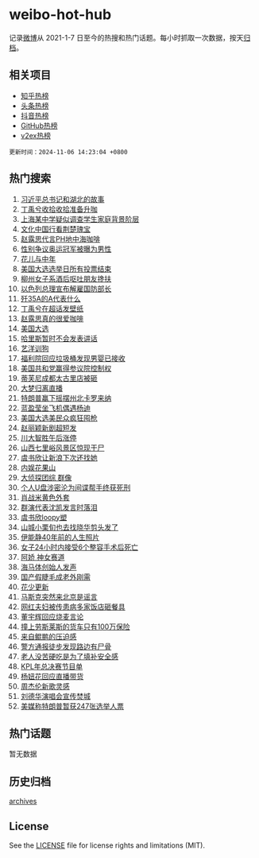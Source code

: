 # weibo-hot-hub

记录[微博](https://www.weibo.com)从 2021-1-7 日至今的热搜和热门话题。每小时抓取一次数据，按天[归档](archives)。

## 相关项目

- [知乎热榜](https://github.com/lonnyzhang423/zhihu-hot-hub)
- [头条热榜](https://github.com/lonnyzhang423/toutiao-hot-hub)
- [抖音热榜](https://github.com/lonnyzhang423/douyin-hot-hub)
- [GitHub热榜](https://github.com/lonnyzhang423/github-hot-hub)
- [v2ex热榜](https://github.com/lonnyzhang423/v2ex-hot-hub)


`更新时间：2024-11-06 14:23:04 +0800`

## 热门搜索

1. [习近平总书记和湖北的故事](https://m.weibo.cn/search?containerid=100103type%3D1%26t%3D10%26q%3D%23%E4%B9%A0%E8%BF%91%E5%B9%B3%E6%80%BB%E4%B9%A6%E8%AE%B0%E5%92%8C%E6%B9%96%E5%8C%97%E7%9A%84%E6%95%85%E4%BA%8B%23&stream_entry_id=51&isnewpage=1&extparam=seat%3D1%26dgr%3D0%26pos%3D0%26cate%3D10103%26filter_type%3Drealtimehot%26stream_entry_id%3D51%26c_type%3D51%26q%3D%2523%25E4%25B9%25A0%25E8%25BF%2591%25E5%25B9%25B3%25E6%2580%25BB%25E4%25B9%25A6%25E8%25AE%25B0%25E5%2592%258C%25E6%25B9%2596%25E5%258C%2597%25E7%259A%2584%25E6%2595%2585%25E4%25BA%258B%2523%26display_time%3D1730874182%26pre_seqid%3D17308741828580270271849)
1. [丁禹兮收拾收拾准备升咖](https://m.weibo.cn/search?containerid=100103type%3D1%26t%3D10%26q%3D%E4%B8%81%E7%A6%B9%E5%85%AE%E6%94%B6%E6%8B%BE%E6%94%B6%E6%8B%BE%E5%87%86%E5%A4%87%E5%8D%87%E5%92%96&stream_entry_id=31&isnewpage=1&extparam=seat%3D1%26lcate%3D5001%26cate%3D5001%26stream_entry_id%3D31%26realpos%3D1%26pos%3D0%26q%3D%25E4%25B8%2581%25E7%25A6%25B9%25E5%2585%25AE%25E6%2594%25B6%25E6%258B%25BE%25E6%2594%25B6%25E6%258B%25BE%25E5%2587%2586%25E5%25A4%2587%25E5%258D%2587%25E5%2592%2596%26flag%3D1%26filter_type%3Drealtimehot%26dgr%3D0%26c_type%3D31%26band_rank%3D1%26display_time%3D1730874182%26pre_seqid%3D17308741828580270271849)
1. [上海某中学疑似调查学生家庭背景阶层](https://m.weibo.cn/search?containerid=100103type%3D1%26t%3D10%26q%3D%23%E4%B8%8A%E6%B5%B7%E6%9F%90%E4%B8%AD%E5%AD%A6%E7%96%91%E4%BC%BC%E8%B0%83%E6%9F%A5%E5%AD%A6%E7%94%9F%E5%AE%B6%E5%BA%AD%E8%83%8C%E6%99%AF%E9%98%B6%E5%B1%82%23&stream_entry_id=31&isnewpage=1&extparam=seat%3D1%26lcate%3D5001%26cate%3D5001%26stream_entry_id%3D31%26realpos%3D2%26pos%3D1%26q%3D%2523%25E4%25B8%258A%25E6%25B5%25B7%25E6%259F%2590%25E4%25B8%25AD%25E5%25AD%25A6%25E7%2596%2591%25E4%25BC%25BC%25E8%25B0%2583%25E6%259F%25A5%25E5%25AD%25A6%25E7%2594%259F%25E5%25AE%25B6%25E5%25BA%25AD%25E8%2583%258C%25E6%2599%25AF%25E9%2598%25B6%25E5%25B1%2582%2523%26flag%3D0%26filter_type%3Drealtimehot%26dgr%3D0%26c_type%3D31%26band_rank%3D2%26display_time%3D1730874182%26pre_seqid%3D17308741828580270271849)
1. [文化中国行看荆楚瑰宝](https://m.weibo.cn/search?containerid=100103type%3D1%26t%3D10%26q%3D%23%E6%96%87%E5%8C%96%E4%B8%AD%E5%9B%BD%E8%A1%8C%E7%9C%8B%E8%8D%86%E6%A5%9A%E7%91%B0%E5%AE%9D%23&stream_entry_id=31&isnewpage=1&extparam=seat%3D1%26lcate%3D5001%26cate%3D5001%26stream_entry_id%3D31%26realpos%3D3%26pos%3D2%26q%3D%2523%25E6%2596%2587%25E5%258C%2596%25E4%25B8%25AD%25E5%259B%25BD%25E8%25A1%258C%25E7%259C%258B%25E8%258D%2586%25E6%25A5%259A%25E7%2591%25B0%25E5%25AE%259D%2523%26flag%3D0%26filter_type%3Drealtimehot%26dgr%3D0%26c_type%3D31%26band_rank%3D3%26display_time%3D1730874182%26pre_seqid%3D17308741828580270271849)
1. [赵露思代言PH地中海咖啡](https://m.weibo.cn/search?containerid=100103type%3D1%26t%3D10%26q%3D%23%E8%B5%B5%E9%9C%B2%E6%80%9D%E4%BB%A3%E8%A8%80PH%E5%9C%B0%E4%B8%AD%E6%B5%B7%E5%92%96%E5%95%A1%23&stream_entry_id=31&isnewpage=1&extparam=seat%3D1%26lcate%3D5001%26cate%3D5001%26adid%3D263237%26topic_ad%3D1%26stream_entry_id%3D31%26pos%3D3%26q%3D%2523%25E8%25B5%25B5%25E9%259C%25B2%25E6%2580%259D%25E4%25BB%25A3%25E8%25A8%2580PH%25E5%259C%25B0%25E4%25B8%25AD%25E6%25B5%25B7%25E5%2592%2596%25E5%2595%25A1%2523%26dgr%3D0%26filter_type%3Drealtimehot%26is_ad_pos%3D1%26c_type%3D31%26band_rank%3D4%26display_time%3D1730874182%26pre_seqid%3D17308741828580270271849)
1. [性别争议奥运冠军被曝为男性](https://m.weibo.cn/search?containerid=100103type%3D1%26t%3D10%26q%3D%23%E6%80%A7%E5%88%AB%E4%BA%89%E8%AE%AE%E5%A5%A5%E8%BF%90%E5%86%A0%E5%86%9B%E8%A2%AB%E6%9B%9D%E4%B8%BA%E7%94%B7%E6%80%A7%23&stream_entry_id=31&isnewpage=1&extparam=seat%3D1%26lcate%3D5001%26cate%3D5001%26stream_entry_id%3D31%26realpos%3D4%26pos%3D4%26q%3D%2523%25E6%2580%25A7%25E5%2588%25AB%25E4%25BA%2589%25E8%25AE%25AE%25E5%25A5%25A5%25E8%25BF%2590%25E5%2586%25A0%25E5%2586%259B%25E8%25A2%25AB%25E6%259B%259D%25E4%25B8%25BA%25E7%2594%25B7%25E6%2580%25A7%2523%26flag%3D2%26filter_type%3Drealtimehot%26dgr%3D0%26c_type%3D31%26band_rank%3D4%26display_time%3D1730874182%26pre_seqid%3D17308741828580270271849)
1. [花儿与中年](https://m.weibo.cn/search?containerid=100103type%3D1%26t%3D10%26q%3D%E8%8A%B1%E5%84%BF%E4%B8%8E%E4%B8%AD%E5%B9%B4&stream_entry_id=31&isnewpage=1&extparam=seat%3D1%26lcate%3D5001%26cate%3D5001%26stream_entry_id%3D31%26realpos%3D5%26pos%3D5%26q%3D%25E8%258A%25B1%25E5%2584%25BF%25E4%25B8%258E%25E4%25B8%25AD%25E5%25B9%25B4%26flag%3D1%26filter_type%3Drealtimehot%26dgr%3D0%26c_type%3D31%26band_rank%3D5%26display_time%3D1730874182%26pre_seqid%3D17308741828580270271849)
1. [美国大选选举日所有投票结束](https://m.weibo.cn/search?containerid=100103type%3D1%26t%3D10%26q%3D%23%E7%BE%8E%E5%9B%BD%E5%A4%A7%E9%80%89%E9%80%89%E4%B8%BE%E6%97%A5%E6%89%80%E6%9C%89%E6%8A%95%E7%A5%A8%E7%BB%93%E6%9D%9F%23&stream_entry_id=31&isnewpage=1&extparam=seat%3D1%26lcate%3D5001%26cate%3D5001%26stream_entry_id%3D31%26realpos%3D6%26pos%3D6%26q%3D%2523%25E7%25BE%258E%25E5%259B%25BD%25E5%25A4%25A7%25E9%2580%2589%25E9%2580%2589%25E4%25B8%25BE%25E6%2597%25A5%25E6%2589%2580%25E6%259C%2589%25E6%258A%2595%25E7%25A5%25A8%25E7%25BB%2593%25E6%259D%259F%2523%26flag%3D1%26filter_type%3Drealtimehot%26dgr%3D0%26c_type%3D31%26band_rank%3D6%26display_time%3D1730874182%26pre_seqid%3D17308741828580270271849)
1. [柳州女子系酒后呕吐朋友搀扶](https://m.weibo.cn/search?containerid=100103type%3D1%26t%3D10%26q%3D%23%E6%9F%B3%E5%B7%9E%E5%A5%B3%E5%AD%90%E7%B3%BB%E9%85%92%E5%90%8E%E5%91%95%E5%90%90%E6%9C%8B%E5%8F%8B%E6%90%80%E6%89%B6%23&stream_entry_id=31&isnewpage=1&extparam=seat%3D1%26lcate%3D5001%26cate%3D5001%26stream_entry_id%3D31%26realpos%3D7%26pos%3D7%26q%3D%2523%25E6%259F%25B3%25E5%25B7%259E%25E5%25A5%25B3%25E5%25AD%2590%25E7%25B3%25BB%25E9%2585%2592%25E5%2590%258E%25E5%2591%2595%25E5%2590%2590%25E6%259C%258B%25E5%258F%258B%25E6%2590%2580%25E6%2589%25B6%2523%26flag%3D1%26filter_type%3Drealtimehot%26dgr%3D0%26c_type%3D31%26band_rank%3D7%26display_time%3D1730874182%26pre_seqid%3D17308741828580270271849)
1. [以色列总理宣布解雇国防部长](https://m.weibo.cn/search?containerid=100103type%3D1%26t%3D10%26q%3D%23%E4%BB%A5%E8%89%B2%E5%88%97%E6%80%BB%E7%90%86%E5%AE%A3%E5%B8%83%E8%A7%A3%E9%9B%87%E5%9B%BD%E9%98%B2%E9%83%A8%E9%95%BF%23&stream_entry_id=31&isnewpage=1&extparam=seat%3D1%26lcate%3D5001%26cate%3D5001%26stream_entry_id%3D31%26realpos%3D8%26pos%3D8%26q%3D%2523%25E4%25BB%25A5%25E8%2589%25B2%25E5%2588%2597%25E6%2580%25BB%25E7%2590%2586%25E5%25AE%25A3%25E5%25B8%2583%25E8%25A7%25A3%25E9%259B%2587%25E5%259B%25BD%25E9%2598%25B2%25E9%2583%25A8%25E9%2595%25BF%2523%26flag%3D1%26filter_type%3Drealtimehot%26dgr%3D0%26c_type%3D31%26band_rank%3D8%26display_time%3D1730874182%26pre_seqid%3D17308741828580270271849)
1. [歼35A的A代表什么](https://m.weibo.cn/search?containerid=100103type%3D1%26t%3D10%26q%3D%23%E6%AD%BC35A%E7%9A%84A%E4%BB%A3%E8%A1%A8%E4%BB%80%E4%B9%88%23&stream_entry_id=31&isnewpage=1&extparam=seat%3D1%26lcate%3D5001%26cate%3D5001%26stream_entry_id%3D31%26realpos%3D9%26pos%3D9%26q%3D%2523%25E6%25AD%25BC35A%25E7%259A%2584A%25E4%25BB%25A3%25E8%25A1%25A8%25E4%25BB%2580%25E4%25B9%2588%2523%26flag%3D1%26filter_type%3Drealtimehot%26dgr%3D0%26c_type%3D31%26band_rank%3D9%26display_time%3D1730874182%26pre_seqid%3D17308741828580270271849)
1. [丁禹兮在超话发壁纸](https://m.weibo.cn/search?containerid=100103type%3D1%26t%3D10%26q%3D%E4%B8%81%E7%A6%B9%E5%85%AE%E5%9C%A8%E8%B6%85%E8%AF%9D%E5%8F%91%E5%A3%81%E7%BA%B8&stream_entry_id=31&isnewpage=1&extparam=seat%3D1%26lcate%3D5001%26cate%3D5001%26stream_entry_id%3D31%26realpos%3D10%26pos%3D10%26q%3D%25E4%25B8%2581%25E7%25A6%25B9%25E5%2585%25AE%25E5%259C%25A8%25E8%25B6%2585%25E8%25AF%259D%25E5%258F%2591%25E5%25A3%2581%25E7%25BA%25B8%26flag%3D1%26filter_type%3Drealtimehot%26dgr%3D0%26c_type%3D31%26band_rank%3D10%26display_time%3D1730874182%26pre_seqid%3D17308741828580270271849)
1. [赵露思真的很爱咖啡](https://m.weibo.cn/search?containerid=100103type%3D1%26t%3D10%26q%3D%23%E8%B5%B5%E9%9C%B2%E6%80%9D%E7%9C%9F%E7%9A%84%E5%BE%88%E7%88%B1%E5%92%96%E5%95%A1%23&stream_entry_id=31&isnewpage=1&extparam=seat%3D1%26lcate%3D5001%26cate%3D5001%26adid%3D262430%26stream_entry_id%3D31%26realpos%3D11%26pos%3D11%26q%3D%2523%25E8%25B5%25B5%25E9%259C%25B2%25E6%2580%259D%25E7%259C%259F%25E7%259A%2584%25E5%25BE%2588%25E7%2588%25B1%25E5%2592%2596%25E5%2595%25A1%2523%26flag%3D0%26filter_type%3Drealtimehot%26dgr%3D0%26c_type%3D31%26band_rank%3D11%26display_time%3D1730874182%26pre_seqid%3D17308741828580270271849)
1. [美国大选](https://m.weibo.cn/search?containerid=100103type%3D1%26t%3D10%26q%3D%23%E7%BE%8E%E5%9B%BD%E5%A4%A7%E9%80%89%23&stream_entry_id=31&isnewpage=1&extparam=seat%3D1%26lcate%3D5001%26cate%3D5001%26stream_entry_id%3D31%26realpos%3D12%26pos%3D12%26q%3D%2523%25E7%25BE%258E%25E5%259B%25BD%25E5%25A4%25A7%25E9%2580%2589%2523%26flag%3D2%26filter_type%3Drealtimehot%26dgr%3D0%26c_type%3D31%26band_rank%3D12%26display_time%3D1730874182%26pre_seqid%3D17308741828580270271849)
1. [哈里斯暂时不会发表讲话](https://m.weibo.cn/search?containerid=100103type%3D1%26t%3D10%26q%3D%23%E5%93%88%E9%87%8C%E6%96%AF%E6%9A%82%E6%97%B6%E4%B8%8D%E4%BC%9A%E5%8F%91%E8%A1%A8%E8%AE%B2%E8%AF%9D%23&stream_entry_id=31&isnewpage=1&extparam=seat%3D1%26lcate%3D5001%26cate%3D5001%26stream_entry_id%3D31%26realpos%3D13%26pos%3D13%26q%3D%2523%25E5%2593%2588%25E9%2587%258C%25E6%2596%25AF%25E6%259A%2582%25E6%2597%25B6%25E4%25B8%258D%25E4%25BC%259A%25E5%258F%2591%25E8%25A1%25A8%25E8%25AE%25B2%25E8%25AF%259D%2523%26flag%3D1%26filter_type%3Drealtimehot%26dgr%3D0%26c_type%3D31%26band_rank%3D13%26display_time%3D1730874182%26pre_seqid%3D17308741828580270271849)
1. [艺洋训狗](https://m.weibo.cn/search?containerid=100103type%3D1%26t%3D10%26q%3D%E8%89%BA%E6%B4%8B%E8%AE%AD%E7%8B%97&stream_entry_id=31&isnewpage=1&extparam=seat%3D1%26lcate%3D5001%26cate%3D5001%26stream_entry_id%3D31%26realpos%3D14%26pos%3D14%26q%3D%25E8%2589%25BA%25E6%25B4%258B%25E8%25AE%25AD%25E7%258B%2597%26flag%3D2%26filter_type%3Drealtimehot%26dgr%3D0%26c_type%3D31%26band_rank%3D14%26display_time%3D1730874182%26pre_seqid%3D17308741828580270271849)
1. [福利院回应垃圾桶发现男婴已接收](https://m.weibo.cn/search?containerid=100103type%3D1%26t%3D10%26q%3D%23%E7%A6%8F%E5%88%A9%E9%99%A2%E5%9B%9E%E5%BA%94%E5%9E%83%E5%9C%BE%E6%A1%B6%E5%8F%91%E7%8E%B0%E7%94%B7%E5%A9%B4%E5%B7%B2%E6%8E%A5%E6%94%B6%23&stream_entry_id=31&isnewpage=1&extparam=seat%3D1%26lcate%3D5001%26cate%3D5001%26stream_entry_id%3D31%26realpos%3D15%26pos%3D15%26q%3D%2523%25E7%25A6%258F%25E5%2588%25A9%25E9%2599%25A2%25E5%259B%259E%25E5%25BA%2594%25E5%259E%2583%25E5%259C%25BE%25E6%25A1%25B6%25E5%258F%2591%25E7%258E%25B0%25E7%2594%25B7%25E5%25A9%25B4%25E5%25B7%25B2%25E6%258E%25A5%25E6%2594%25B6%2523%26flag%3D1%26filter_type%3Drealtimehot%26dgr%3D0%26c_type%3D31%26band_rank%3D15%26display_time%3D1730874182%26pre_seqid%3D17308741828580270271849)
1. [美国共和党赢得参议院控制权](https://m.weibo.cn/search?containerid=100103type%3D1%26t%3D10%26q%3D%23%E7%BE%8E%E5%9B%BD%E5%85%B1%E5%92%8C%E5%85%9A%E8%B5%A2%E5%BE%97%E5%8F%82%E8%AE%AE%E9%99%A2%E6%8E%A7%E5%88%B6%E6%9D%83%23&stream_entry_id=31&isnewpage=1&extparam=seat%3D1%26lcate%3D5001%26cate%3D5001%26stream_entry_id%3D31%26realpos%3D16%26pos%3D16%26q%3D%2523%25E7%25BE%258E%25E5%259B%25BD%25E5%2585%25B1%25E5%2592%258C%25E5%2585%259A%25E8%25B5%25A2%25E5%25BE%2597%25E5%258F%2582%25E8%25AE%25AE%25E9%2599%25A2%25E6%258E%25A7%25E5%2588%25B6%25E6%259D%2583%2523%26flag%3D1%26filter_type%3Drealtimehot%26dgr%3D0%26c_type%3D31%26band_rank%3D16%26display_time%3D1730874182%26pre_seqid%3D17308741828580270271849)
1. [蒂芙尼成都太古里店被砸](https://m.weibo.cn/search?containerid=100103type%3D1%26t%3D10%26q%3D%23%E8%92%82%E8%8A%99%E5%B0%BC%E6%88%90%E9%83%BD%E5%A4%AA%E5%8F%A4%E9%87%8C%E5%BA%97%E8%A2%AB%E7%A0%B8%23&stream_entry_id=31&isnewpage=1&extparam=seat%3D1%26lcate%3D5001%26cate%3D5001%26stream_entry_id%3D31%26realpos%3D17%26pos%3D17%26q%3D%2523%25E8%2592%2582%25E8%258A%2599%25E5%25B0%25BC%25E6%2588%2590%25E9%2583%25BD%25E5%25A4%25AA%25E5%258F%25A4%25E9%2587%258C%25E5%25BA%2597%25E8%25A2%25AB%25E7%25A0%25B8%2523%26flag%3D0%26filter_type%3Drealtimehot%26dgr%3D0%26c_type%3D31%26band_rank%3D17%26display_time%3D1730874182%26pre_seqid%3D17308741828580270271849)
1. [大梦归离直播](https://m.weibo.cn/search?containerid=100103type%3D1%26t%3D10%26q%3D%E5%A4%A7%E6%A2%A6%E5%BD%92%E7%A6%BB%E7%9B%B4%E6%92%AD&stream_entry_id=31&isnewpage=1&extparam=seat%3D1%26lcate%3D5001%26cate%3D5001%26stream_entry_id%3D31%26realpos%3D18%26pos%3D18%26q%3D%25E5%25A4%25A7%25E6%25A2%25A6%25E5%25BD%2592%25E7%25A6%25BB%25E7%259B%25B4%25E6%2592%25AD%26flag%3D1%26filter_type%3Drealtimehot%26dgr%3D0%26c_type%3D31%26band_rank%3D18%26display_time%3D1730874182%26pre_seqid%3D17308741828580270271849)
1. [特朗普赢下摇摆州北卡罗来纳](https://m.weibo.cn/search?containerid=100103type%3D1%26t%3D10%26q%3D%23%E7%89%B9%E6%9C%97%E6%99%AE%E8%B5%A2%E4%B8%8B%E6%91%87%E6%91%86%E5%B7%9E%E5%8C%97%E5%8D%A1%E7%BD%97%E6%9D%A5%E7%BA%B3%23&stream_entry_id=31&isnewpage=1&extparam=seat%3D1%26lcate%3D5001%26cate%3D5001%26stream_entry_id%3D31%26realpos%3D19%26pos%3D19%26q%3D%2523%25E7%2589%25B9%25E6%259C%2597%25E6%2599%25AE%25E8%25B5%25A2%25E4%25B8%258B%25E6%2591%2587%25E6%2591%2586%25E5%25B7%259E%25E5%258C%2597%25E5%258D%25A1%25E7%25BD%2597%25E6%259D%25A5%25E7%25BA%25B3%2523%26flag%3D2%26filter_type%3Drealtimehot%26dgr%3D0%26c_type%3D31%26band_rank%3D19%26display_time%3D1730874182%26pre_seqid%3D17308741828580270271849)
1. [蓝盈莹坐飞机偶遇杨迪](https://m.weibo.cn/search?containerid=100103type%3D1%26t%3D10%26q%3D%23%E8%93%9D%E7%9B%88%E8%8E%B9%E5%9D%90%E9%A3%9E%E6%9C%BA%E5%81%B6%E9%81%87%E6%9D%A8%E8%BF%AA%23&stream_entry_id=31&isnewpage=1&extparam=seat%3D1%26lcate%3D5001%26cate%3D5001%26stream_entry_id%3D31%26realpos%3D20%26pos%3D20%26q%3D%2523%25E8%2593%259D%25E7%259B%2588%25E8%258E%25B9%25E5%259D%2590%25E9%25A3%259E%25E6%259C%25BA%25E5%2581%25B6%25E9%2581%2587%25E6%259D%25A8%25E8%25BF%25AA%2523%26flag%3D1%26filter_type%3Drealtimehot%26dgr%3D0%26c_type%3D31%26band_rank%3D20%26display_time%3D1730874182%26pre_seqid%3D17308741828580270271849)
1. [美国大选美民众疯狂囤枪](https://m.weibo.cn/search?containerid=100103type%3D1%26t%3D10%26q%3D%23%E7%BE%8E%E5%9B%BD%E5%A4%A7%E9%80%89%E7%BE%8E%E6%B0%91%E4%BC%97%E7%96%AF%E7%8B%82%E5%9B%A4%E6%9E%AA%23&stream_entry_id=31&isnewpage=1&extparam=seat%3D1%26lcate%3D5001%26cate%3D5001%26stream_entry_id%3D31%26realpos%3D21%26pos%3D21%26q%3D%2523%25E7%25BE%258E%25E5%259B%25BD%25E5%25A4%25A7%25E9%2580%2589%25E7%25BE%258E%25E6%25B0%2591%25E4%25BC%2597%25E7%2596%25AF%25E7%258B%2582%25E5%259B%25A4%25E6%259E%25AA%2523%26flag%3D0%26filter_type%3Drealtimehot%26dgr%3D0%26c_type%3D31%26band_rank%3D21%26display_time%3D1730874182%26pre_seqid%3D17308741828580270271849)
1. [赵丽颖新剧超短发](https://m.weibo.cn/search?containerid=100103type%3D1%26t%3D10%26q%3D%23%E8%B5%B5%E4%B8%BD%E9%A2%96%E6%96%B0%E5%89%A7%E8%B6%85%E7%9F%AD%E5%8F%91%23&stream_entry_id=31&isnewpage=1&extparam=seat%3D1%26lcate%3D5001%26cate%3D5001%26stream_entry_id%3D31%26realpos%3D22%26pos%3D22%26q%3D%2523%25E8%25B5%25B5%25E4%25B8%25BD%25E9%25A2%2596%25E6%2596%25B0%25E5%2589%25A7%25E8%25B6%2585%25E7%259F%25AD%25E5%258F%2591%2523%26flag%3D0%26filter_type%3Drealtimehot%26dgr%3D0%26c_type%3D31%26band_rank%3D22%26display_time%3D1730874182%26pre_seqid%3D17308741828580270271849)
1. [川大智胜午后涨停](https://m.weibo.cn/search?containerid=100103type%3D1%26t%3D10%26q%3D%23%E5%B7%9D%E5%A4%A7%E6%99%BA%E8%83%9C%E5%8D%88%E5%90%8E%E6%B6%A8%E5%81%9C%23&stream_entry_id=31&isnewpage=1&extparam=seat%3D1%26lcate%3D5001%26cate%3D5001%26stream_entry_id%3D31%26realpos%3D23%26pos%3D23%26q%3D%2523%25E5%25B7%259D%25E5%25A4%25A7%25E6%2599%25BA%25E8%2583%259C%25E5%258D%2588%25E5%2590%258E%25E6%25B6%25A8%25E5%2581%259C%2523%26flag%3D1%26filter_type%3Drealtimehot%26dgr%3D0%26c_type%3D31%26band_rank%3D23%26display_time%3D1730874182%26pre_seqid%3D17308741828580270271849)
1. [山西七里峪风景区惊现干尸](https://m.weibo.cn/search?containerid=100103type%3D1%26t%3D10%26q%3D%23%E5%B1%B1%E8%A5%BF%E4%B8%83%E9%87%8C%E5%B3%AA%E9%A3%8E%E6%99%AF%E5%8C%BA%E6%83%8A%E7%8E%B0%E5%B9%B2%E5%B0%B8%23&stream_entry_id=31&isnewpage=1&extparam=seat%3D1%26lcate%3D5001%26cate%3D5001%26stream_entry_id%3D31%26realpos%3D24%26pos%3D24%26q%3D%2523%25E5%25B1%25B1%25E8%25A5%25BF%25E4%25B8%2583%25E9%2587%258C%25E5%25B3%25AA%25E9%25A3%258E%25E6%2599%25AF%25E5%258C%25BA%25E6%2583%258A%25E7%258E%25B0%25E5%25B9%25B2%25E5%25B0%25B8%2523%26flag%3D0%26filter_type%3Drealtimehot%26dgr%3D0%26c_type%3D31%26band_rank%3D24%26display_time%3D1730874182%26pre_seqid%3D17308741828580270271849)
1. [虞书欣让新浪下次还找她](https://m.weibo.cn/search?containerid=100103type%3D1%26t%3D10%26q%3D%23%E8%99%9E%E4%B9%A6%E6%AC%A3%E8%AE%A9%E6%96%B0%E6%B5%AA%E4%B8%8B%E6%AC%A1%E8%BF%98%E6%89%BE%E5%A5%B9%23&stream_entry_id=31&isnewpage=1&extparam=seat%3D1%26lcate%3D5001%26cate%3D5001%26stream_entry_id%3D31%26realpos%3D25%26pos%3D25%26q%3D%2523%25E8%2599%259E%25E4%25B9%25A6%25E6%25AC%25A3%25E8%25AE%25A9%25E6%2596%25B0%25E6%25B5%25AA%25E4%25B8%258B%25E6%25AC%25A1%25E8%25BF%2598%25E6%2589%25BE%25E5%25A5%25B9%2523%26flag%3D1%26filter_type%3Drealtimehot%26dgr%3D0%26c_type%3D31%26band_rank%3D25%26display_time%3D1730874182%26pre_seqid%3D17308741828580270271849)
1. [内娱花果山](https://m.weibo.cn/search?containerid=100103type%3D1%26t%3D10%26q%3D%E5%86%85%E5%A8%B1%E8%8A%B1%E6%9E%9C%E5%B1%B1&stream_entry_id=31&isnewpage=1&extparam=seat%3D1%26lcate%3D5001%26cate%3D5001%26stream_entry_id%3D31%26realpos%3D26%26pos%3D26%26q%3D%25E5%2586%2585%25E5%25A8%25B1%25E8%258A%25B1%25E6%259E%259C%25E5%25B1%25B1%26flag%3D0%26filter_type%3Drealtimehot%26dgr%3D0%26c_type%3D31%26band_rank%3D26%26display_time%3D1730874182%26pre_seqid%3D17308741828580270271849)
1. [大侦探团综 群像](https://m.weibo.cn/search?containerid=100103type%3D1%26t%3D10%26q%3D%E5%A4%A7%E4%BE%A6%E6%8E%A2%E5%9B%A2%E7%BB%BC+%E7%BE%A4%E5%83%8F&stream_entry_id=31&isnewpage=1&extparam=seat%3D1%26lcate%3D5001%26cate%3D5001%26stream_entry_id%3D31%26realpos%3D27%26pos%3D27%26q%3D%25E5%25A4%25A7%25E4%25BE%25A6%25E6%258E%25A2%25E5%259B%25A2%25E7%25BB%25BC%2520%25E7%25BE%25A4%25E5%2583%258F%26flag%3D1%26filter_type%3Drealtimehot%26dgr%3D0%26c_type%3D31%26band_rank%3D27%26display_time%3D1730874182%26pre_seqid%3D17308741828580270271849)
1. [个人U盘涉密沦为间谍帮手终获死刑](https://m.weibo.cn/search?containerid=100103type%3D1%26t%3D10%26q%3D%23%E4%B8%AA%E4%BA%BAU%E7%9B%98%E6%B6%89%E5%AF%86%E6%B2%A6%E4%B8%BA%E9%97%B4%E8%B0%8D%E5%B8%AE%E6%89%8B%E7%BB%88%E8%8E%B7%E6%AD%BB%E5%88%91%23&stream_entry_id=31&isnewpage=1&extparam=seat%3D1%26lcate%3D5001%26cate%3D5001%26stream_entry_id%3D31%26realpos%3D28%26pos%3D28%26q%3D%2523%25E4%25B8%25AA%25E4%25BA%25BAU%25E7%259B%2598%25E6%25B6%2589%25E5%25AF%2586%25E6%25B2%25A6%25E4%25B8%25BA%25E9%2597%25B4%25E8%25B0%258D%25E5%25B8%25AE%25E6%2589%258B%25E7%25BB%2588%25E8%258E%25B7%25E6%25AD%25BB%25E5%2588%2591%2523%26flag%3D0%26filter_type%3Drealtimehot%26dgr%3D0%26c_type%3D31%26band_rank%3D28%26display_time%3D1730874182%26pre_seqid%3D17308741828580270271849)
1. [肖战米黄色外套](https://m.weibo.cn/search?containerid=100103type%3D1%26t%3D10%26q%3D%23%E8%82%96%E6%88%98%E7%B1%B3%E9%BB%84%E8%89%B2%E5%A4%96%E5%A5%97%23&stream_entry_id=31&isnewpage=1&extparam=seat%3D1%26lcate%3D5001%26cate%3D5001%26stream_entry_id%3D31%26realpos%3D29%26pos%3D29%26q%3D%2523%25E8%2582%2596%25E6%2588%2598%25E7%25B1%25B3%25E9%25BB%2584%25E8%2589%25B2%25E5%25A4%2596%25E5%25A5%2597%2523%26flag%3D1%26filter_type%3Drealtimehot%26dgr%3D0%26c_type%3D31%26band_rank%3D29%26display_time%3D1730874182%26pre_seqid%3D17308741828580270271849)
1. [群演代表沈凯发言时落泪](https://m.weibo.cn/search?containerid=100103type%3D1%26t%3D10%26q%3D%23%E7%BE%A4%E6%BC%94%E4%BB%A3%E8%A1%A8%E6%B2%88%E5%87%AF%E5%8F%91%E8%A8%80%E6%97%B6%E8%90%BD%E6%B3%AA%23&stream_entry_id=31&isnewpage=1&extparam=seat%3D1%26lcate%3D5001%26cate%3D5001%26stream_entry_id%3D31%26realpos%3D30%26pos%3D30%26q%3D%2523%25E7%25BE%25A4%25E6%25BC%2594%25E4%25BB%25A3%25E8%25A1%25A8%25E6%25B2%2588%25E5%2587%25AF%25E5%258F%2591%25E8%25A8%2580%25E6%2597%25B6%25E8%2590%25BD%25E6%25B3%25AA%2523%26flag%3D1%26filter_type%3Drealtimehot%26dgr%3D0%26c_type%3D31%26band_rank%3D30%26display_time%3D1730874182%26pre_seqid%3D17308741828580270271849)
1. [虞书欣loopy塑](https://m.weibo.cn/search?containerid=100103type%3D1%26t%3D10%26q%3D%23%E8%99%9E%E4%B9%A6%E6%AC%A3loopy%E5%A1%91%23&stream_entry_id=31&isnewpage=1&extparam=seat%3D1%26lcate%3D5001%26cate%3D5001%26stream_entry_id%3D31%26realpos%3D31%26pos%3D31%26q%3D%2523%25E8%2599%259E%25E4%25B9%25A6%25E6%25AC%25A3loopy%25E5%25A1%2591%2523%26flag%3D0%26filter_type%3Drealtimehot%26dgr%3D0%26c_type%3D31%26band_rank%3D31%26display_time%3D1730874182%26pre_seqid%3D17308741828580270271849)
1. [山城小栗旬也去找晓华剪头发了](https://m.weibo.cn/search?containerid=100103type%3D1%26t%3D10%26q%3D%23%E5%B1%B1%E5%9F%8E%E5%B0%8F%E6%A0%97%E6%97%AC%E4%B9%9F%E5%8E%BB%E6%89%BE%E6%99%93%E5%8D%8E%E5%89%AA%E5%A4%B4%E5%8F%91%E4%BA%86%23&stream_entry_id=31&isnewpage=1&extparam=seat%3D1%26lcate%3D5001%26cate%3D5001%26stream_entry_id%3D31%26realpos%3D32%26pos%3D32%26q%3D%2523%25E5%25B1%25B1%25E5%259F%258E%25E5%25B0%258F%25E6%25A0%2597%25E6%2597%25AC%25E4%25B9%259F%25E5%258E%25BB%25E6%2589%25BE%25E6%2599%2593%25E5%258D%258E%25E5%2589%25AA%25E5%25A4%25B4%25E5%258F%2591%25E4%25BA%2586%2523%26flag%3D1%26filter_type%3Drealtimehot%26dgr%3D0%26c_type%3D31%26band_rank%3D32%26display_time%3D1730874182%26pre_seqid%3D17308741828580270271849)
1. [伊能静40年前的人生照片](https://m.weibo.cn/search?containerid=100103type%3D1%26t%3D10%26q%3D%E4%BC%8A%E8%83%BD%E9%9D%9940%E5%B9%B4%E5%89%8D%E7%9A%84%E4%BA%BA%E7%94%9F%E7%85%A7%E7%89%87&stream_entry_id=31&isnewpage=1&extparam=seat%3D1%26lcate%3D5001%26cate%3D5001%26stream_entry_id%3D31%26realpos%3D33%26pos%3D33%26q%3D%25E4%25BC%258A%25E8%2583%25BD%25E9%259D%259940%25E5%25B9%25B4%25E5%2589%258D%25E7%259A%2584%25E4%25BA%25BA%25E7%2594%259F%25E7%2585%25A7%25E7%2589%2587%26flag%3D1%26filter_type%3Drealtimehot%26dgr%3D0%26c_type%3D31%26band_rank%3D33%26display_time%3D1730874182%26pre_seqid%3D17308741828580270271849)
1. [女子24小时内接受6个整容手术后死亡](https://m.weibo.cn/search?containerid=100103type%3D1%26t%3D10%26q%3D%23%E5%A5%B3%E5%AD%9024%E5%B0%8F%E6%97%B6%E5%86%85%E6%8E%A5%E5%8F%976%E4%B8%AA%E6%95%B4%E5%AE%B9%E6%89%8B%E6%9C%AF%E5%90%8E%E6%AD%BB%E4%BA%A1%23&stream_entry_id=31&isnewpage=1&extparam=seat%3D1%26lcate%3D5001%26cate%3D5001%26stream_entry_id%3D31%26realpos%3D34%26pos%3D34%26q%3D%2523%25E5%25A5%25B3%25E5%25AD%259024%25E5%25B0%258F%25E6%2597%25B6%25E5%2586%2585%25E6%258E%25A5%25E5%258F%25976%25E4%25B8%25AA%25E6%2595%25B4%25E5%25AE%25B9%25E6%2589%258B%25E6%259C%25AF%25E5%2590%258E%25E6%25AD%25BB%25E4%25BA%25A1%2523%26flag%3D0%26filter_type%3Drealtimehot%26dgr%3D0%26c_type%3D31%26band_rank%3D34%26display_time%3D1730874182%26pre_seqid%3D17308741828580270271849)
1. [阿娇 神女赛道](https://m.weibo.cn/search?containerid=100103type%3D1%26t%3D10%26q%3D%E9%98%BF%E5%A8%87+%E7%A5%9E%E5%A5%B3%E8%B5%9B%E9%81%93&stream_entry_id=31&isnewpage=1&extparam=seat%3D1%26lcate%3D5001%26cate%3D5001%26stream_entry_id%3D31%26realpos%3D35%26pos%3D35%26q%3D%25E9%2598%25BF%25E5%25A8%2587%2520%25E7%25A5%259E%25E5%25A5%25B3%25E8%25B5%259B%25E9%2581%2593%26flag%3D0%26filter_type%3Drealtimehot%26dgr%3D0%26c_type%3D31%26band_rank%3D35%26display_time%3D1730874182%26pre_seqid%3D17308741828580270271849)
1. [海马体创始人发声](https://m.weibo.cn/search?containerid=100103type%3D1%26t%3D10%26q%3D%23%E6%B5%B7%E9%A9%AC%E4%BD%93%E5%88%9B%E5%A7%8B%E4%BA%BA%E5%8F%91%E5%A3%B0%23&stream_entry_id=31&isnewpage=1&extparam=seat%3D1%26lcate%3D5001%26cate%3D5001%26stream_entry_id%3D31%26realpos%3D36%26pos%3D36%26q%3D%2523%25E6%25B5%25B7%25E9%25A9%25AC%25E4%25BD%2593%25E5%2588%259B%25E5%25A7%258B%25E4%25BA%25BA%25E5%258F%2591%25E5%25A3%25B0%2523%26flag%3D0%26filter_type%3Drealtimehot%26dgr%3D0%26c_type%3D31%26band_rank%3D36%26display_time%3D1730874182%26pre_seqid%3D17308741828580270271849)
1. [国产假睫毛成老外刚需](https://m.weibo.cn/search?containerid=100103type%3D1%26t%3D10%26q%3D%23%E5%9B%BD%E4%BA%A7%E5%81%87%E7%9D%AB%E6%AF%9B%E6%88%90%E8%80%81%E5%A4%96%E5%88%9A%E9%9C%80%23&stream_entry_id=31&isnewpage=1&extparam=seat%3D1%26lcate%3D5001%26cate%3D5001%26stream_entry_id%3D31%26realpos%3D37%26pos%3D37%26q%3D%2523%25E5%259B%25BD%25E4%25BA%25A7%25E5%2581%2587%25E7%259D%25AB%25E6%25AF%259B%25E6%2588%2590%25E8%2580%2581%25E5%25A4%2596%25E5%2588%259A%25E9%259C%2580%2523%26flag%3D1%26filter_type%3Drealtimehot%26dgr%3D0%26c_type%3D31%26band_rank%3D37%26display_time%3D1730874182%26pre_seqid%3D17308741828580270271849)
1. [花少更新](https://m.weibo.cn/search?containerid=100103type%3D1%26t%3D10%26q%3D%E8%8A%B1%E5%B0%91%E6%9B%B4%E6%96%B0&stream_entry_id=31&isnewpage=1&extparam=seat%3D1%26lcate%3D5001%26cate%3D5001%26stream_entry_id%3D31%26realpos%3D38%26pos%3D38%26q%3D%25E8%258A%25B1%25E5%25B0%2591%25E6%259B%25B4%25E6%2596%25B0%26flag%3D1%26filter_type%3Drealtimehot%26dgr%3D0%26c_type%3D31%26band_rank%3D38%26display_time%3D1730874182%26pre_seqid%3D17308741828580270271849)
1. [马斯克突然来北京是谣言](https://m.weibo.cn/search?containerid=100103type%3D1%26t%3D10%26q%3D%23%E9%A9%AC%E6%96%AF%E5%85%8B%E7%AA%81%E7%84%B6%E6%9D%A5%E5%8C%97%E4%BA%AC%E6%98%AF%E8%B0%A3%E8%A8%80%23&stream_entry_id=31&isnewpage=1&extparam=seat%3D1%26lcate%3D5001%26cate%3D5001%26stream_entry_id%3D31%26realpos%3D39%26pos%3D39%26q%3D%2523%25E9%25A9%25AC%25E6%2596%25AF%25E5%2585%258B%25E7%25AA%2581%25E7%2584%25B6%25E6%259D%25A5%25E5%258C%2597%25E4%25BA%25AC%25E6%2598%25AF%25E8%25B0%25A3%25E8%25A8%2580%2523%26flag%3D1%26filter_type%3Drealtimehot%26dgr%3D0%26c_type%3D31%26band_rank%3D39%26display_time%3D1730874182%26pre_seqid%3D17308741828580270271849)
1. [网红夫妇被传患病多家饭店砸餐具](https://m.weibo.cn/search?containerid=100103type%3D1%26t%3D10%26q%3D%23%E7%BD%91%E7%BA%A2%E5%A4%AB%E5%A6%87%E8%A2%AB%E4%BC%A0%E6%82%A3%E7%97%85%E5%A4%9A%E5%AE%B6%E9%A5%AD%E5%BA%97%E7%A0%B8%E9%A4%90%E5%85%B7%23&stream_entry_id=31&isnewpage=1&extparam=seat%3D1%26lcate%3D5001%26cate%3D5001%26stream_entry_id%3D31%26realpos%3D40%26pos%3D40%26q%3D%2523%25E7%25BD%2591%25E7%25BA%25A2%25E5%25A4%25AB%25E5%25A6%2587%25E8%25A2%25AB%25E4%25BC%25A0%25E6%2582%25A3%25E7%2597%2585%25E5%25A4%259A%25E5%25AE%25B6%25E9%25A5%25AD%25E5%25BA%2597%25E7%25A0%25B8%25E9%25A4%2590%25E5%2585%25B7%2523%26flag%3D0%26filter_type%3Drealtimehot%26dgr%3D0%26c_type%3D31%26band_rank%3D40%26display_time%3D1730874182%26pre_seqid%3D17308741828580270271849)
1. [董宇辉回应烧麦言论](https://m.weibo.cn/search?containerid=100103type%3D1%26t%3D10%26q%3D%23%E8%91%A3%E5%AE%87%E8%BE%89%E5%9B%9E%E5%BA%94%E7%83%A7%E9%BA%A6%E8%A8%80%E8%AE%BA%23&stream_entry_id=31&isnewpage=1&extparam=seat%3D1%26lcate%3D5001%26cate%3D5001%26stream_entry_id%3D31%26realpos%3D41%26pos%3D41%26q%3D%2523%25E8%2591%25A3%25E5%25AE%2587%25E8%25BE%2589%25E5%259B%259E%25E5%25BA%2594%25E7%2583%25A7%25E9%25BA%25A6%25E8%25A8%2580%25E8%25AE%25BA%2523%26flag%3D0%26filter_type%3Drealtimehot%26dgr%3D0%26c_type%3D31%26band_rank%3D41%26display_time%3D1730874182%26pre_seqid%3D17308741828580270271849)
1. [撞上劳斯莱斯的货车只有100万保险](https://m.weibo.cn/search?containerid=100103type%3D1%26t%3D10%26q%3D%23%E6%92%9E%E4%B8%8A%E5%8A%B3%E6%96%AF%E8%8E%B1%E6%96%AF%E7%9A%84%E8%B4%A7%E8%BD%A6%E5%8F%AA%E6%9C%89100%E4%B8%87%E4%BF%9D%E9%99%A9%23&stream_entry_id=31&isnewpage=1&extparam=seat%3D1%26lcate%3D5001%26cate%3D5001%26stream_entry_id%3D31%26realpos%3D42%26pos%3D42%26q%3D%2523%25E6%2592%259E%25E4%25B8%258A%25E5%258A%25B3%25E6%2596%25AF%25E8%258E%25B1%25E6%2596%25AF%25E7%259A%2584%25E8%25B4%25A7%25E8%25BD%25A6%25E5%258F%25AA%25E6%259C%2589100%25E4%25B8%2587%25E4%25BF%259D%25E9%2599%25A9%2523%26flag%3D0%26filter_type%3Drealtimehot%26dgr%3D0%26c_type%3D31%26band_rank%3D42%26display_time%3D1730874182%26pre_seqid%3D17308741828580270271849)
1. [来自鲲鹏的压迫感](https://m.weibo.cn/search?containerid=100103type%3D1%26t%3D10%26q%3D%23%E6%9D%A5%E8%87%AA%E9%B2%B2%E9%B9%8F%E7%9A%84%E5%8E%8B%E8%BF%AB%E6%84%9F%23&stream_entry_id=31&isnewpage=1&extparam=seat%3D1%26lcate%3D5001%26cate%3D5001%26stream_entry_id%3D31%26realpos%3D43%26pos%3D43%26q%3D%2523%25E6%259D%25A5%25E8%2587%25AA%25E9%25B2%25B2%25E9%25B9%258F%25E7%259A%2584%25E5%258E%258B%25E8%25BF%25AB%25E6%2584%259F%2523%26flag%3D1%26filter_type%3Drealtimehot%26dgr%3D0%26c_type%3D31%26band_rank%3D43%26display_time%3D1730874182%26pre_seqid%3D17308741828580270271849)
1. [警方通报徒步发现路边有尸骨](https://m.weibo.cn/search?containerid=100103type%3D1%26t%3D10%26q%3D%23%E8%AD%A6%E6%96%B9%E9%80%9A%E6%8A%A5%E5%BE%92%E6%AD%A5%E5%8F%91%E7%8E%B0%E8%B7%AF%E8%BE%B9%E6%9C%89%E5%B0%B8%E9%AA%A8%23&stream_entry_id=31&isnewpage=1&extparam=seat%3D1%26lcate%3D5001%26cate%3D5001%26stream_entry_id%3D31%26realpos%3D44%26pos%3D44%26q%3D%2523%25E8%25AD%25A6%25E6%2596%25B9%25E9%2580%259A%25E6%258A%25A5%25E5%25BE%2592%25E6%25AD%25A5%25E5%258F%2591%25E7%258E%25B0%25E8%25B7%25AF%25E8%25BE%25B9%25E6%259C%2589%25E5%25B0%25B8%25E9%25AA%25A8%2523%26flag%3D0%26filter_type%3Drealtimehot%26dgr%3D0%26c_type%3D31%26band_rank%3D44%26display_time%3D1730874182%26pre_seqid%3D17308741828580270271849)
1. [老人没苦硬吃是为了填补安全感](https://m.weibo.cn/search?containerid=100103type%3D1%26t%3D10%26q%3D%23%E8%80%81%E4%BA%BA%E6%B2%A1%E8%8B%A6%E7%A1%AC%E5%90%83%E6%98%AF%E4%B8%BA%E4%BA%86%E5%A1%AB%E8%A1%A5%E5%AE%89%E5%85%A8%E6%84%9F%23&stream_entry_id=31&isnewpage=1&extparam=seat%3D1%26lcate%3D5001%26cate%3D5001%26stream_entry_id%3D31%26realpos%3D45%26pos%3D45%26q%3D%2523%25E8%2580%2581%25E4%25BA%25BA%25E6%25B2%25A1%25E8%258B%25A6%25E7%25A1%25AC%25E5%2590%2583%25E6%2598%25AF%25E4%25B8%25BA%25E4%25BA%2586%25E5%25A1%25AB%25E8%25A1%25A5%25E5%25AE%2589%25E5%2585%25A8%25E6%2584%259F%2523%26flag%3D0%26filter_type%3Drealtimehot%26dgr%3D0%26c_type%3D31%26band_rank%3D45%26display_time%3D1730874182%26pre_seqid%3D17308741828580270271849)
1. [KPL年总决赛节目单](https://m.weibo.cn/search?containerid=100103type%3D1%26t%3D10%26q%3D%23KPL%E5%B9%B4%E6%80%BB%E5%86%B3%E8%B5%9B%E8%8A%82%E7%9B%AE%E5%8D%95%23&stream_entry_id=31&isnewpage=1&extparam=seat%3D1%26lcate%3D5001%26cate%3D5001%26stream_entry_id%3D31%26realpos%3D46%26pos%3D46%26q%3D%2523KPL%25E5%25B9%25B4%25E6%2580%25BB%25E5%2586%25B3%25E8%25B5%259B%25E8%258A%2582%25E7%259B%25AE%25E5%258D%2595%2523%26flag%3D1%26filter_type%3Drealtimehot%26dgr%3D0%26c_type%3D31%26band_rank%3D46%26display_time%3D1730874182%26pre_seqid%3D17308741828580270271849)
1. [杨妞花回应直播带货](https://m.weibo.cn/search?containerid=100103type%3D1%26t%3D10%26q%3D%23%E6%9D%A8%E5%A6%9E%E8%8A%B1%E5%9B%9E%E5%BA%94%E7%9B%B4%E6%92%AD%E5%B8%A6%E8%B4%A7%23&stream_entry_id=31&isnewpage=1&extparam=seat%3D1%26lcate%3D5001%26cate%3D5001%26stream_entry_id%3D31%26realpos%3D47%26pos%3D47%26q%3D%2523%25E6%259D%25A8%25E5%25A6%259E%25E8%258A%25B1%25E5%259B%259E%25E5%25BA%2594%25E7%259B%25B4%25E6%2592%25AD%25E5%25B8%25A6%25E8%25B4%25A7%2523%26flag%3D1%26filter_type%3Drealtimehot%26dgr%3D0%26c_type%3D31%26band_rank%3D47%26display_time%3D1730874182%26pre_seqid%3D17308741828580270271849)
1. [周杰伦新歌灵感](https://m.weibo.cn/search?containerid=100103type%3D1%26t%3D10%26q%3D%23%E5%91%A8%E6%9D%B0%E4%BC%A6%E6%96%B0%E6%AD%8C%E7%81%B5%E6%84%9F%23&stream_entry_id=31&isnewpage=1&extparam=seat%3D1%26lcate%3D5001%26cate%3D5001%26stream_entry_id%3D31%26realpos%3D48%26pos%3D48%26q%3D%2523%25E5%2591%25A8%25E6%259D%25B0%25E4%25BC%25A6%25E6%2596%25B0%25E6%25AD%258C%25E7%2581%25B5%25E6%2584%259F%2523%26flag%3D1%26filter_type%3Drealtimehot%26dgr%3D0%26c_type%3D31%26band_rank%3D48%26display_time%3D1730874182%26pre_seqid%3D17308741828580270271849)
1. [刘德华演唱会宣传焚城](https://m.weibo.cn/search?containerid=100103type%3D1%26t%3D10%26q%3D%E5%88%98%E5%BE%B7%E5%8D%8E%E6%BC%94%E5%94%B1%E4%BC%9A%E5%AE%A3%E4%BC%A0%E7%84%9A%E5%9F%8E&stream_entry_id=31&isnewpage=1&extparam=seat%3D1%26lcate%3D5001%26cate%3D5001%26stream_entry_id%3D31%26realpos%3D49%26pos%3D49%26q%3D%25E5%2588%2598%25E5%25BE%25B7%25E5%258D%258E%25E6%25BC%2594%25E5%2594%25B1%25E4%25BC%259A%25E5%25AE%25A3%25E4%25BC%25A0%25E7%2584%259A%25E5%259F%258E%26flag%3D1%26filter_type%3Drealtimehot%26dgr%3D0%26c_type%3D31%26band_rank%3D49%26display_time%3D1730874182%26pre_seqid%3D17308741828580270271849)
1. [美媒称特朗普暂获247张选举人票](https://m.weibo.cn/search?containerid=100103type%3D1%26t%3D10%26q%3D%23%E7%BE%8E%E5%AA%92%E7%A7%B0%E7%89%B9%E6%9C%97%E6%99%AE%E6%9A%82%E8%8E%B7247%E5%BC%A0%E9%80%89%E4%B8%BE%E4%BA%BA%E7%A5%A8%23&stream_entry_id=31&isnewpage=1&extparam=seat%3D1%26lcate%3D5001%26cate%3D5001%26stream_entry_id%3D31%26realpos%3D50%26pos%3D50%26q%3D%2523%25E7%25BE%258E%25E5%25AA%2592%25E7%25A7%25B0%25E7%2589%25B9%25E6%259C%2597%25E6%2599%25AE%25E6%259A%2582%25E8%258E%25B7247%25E5%25BC%25A0%25E9%2580%2589%25E4%25B8%25BE%25E4%25BA%25BA%25E7%25A5%25A8%2523%26flag%3D0%26filter_type%3Drealtimehot%26dgr%3D0%26c_type%3D31%26band_rank%3D50%26display_time%3D1730874182%26pre_seqid%3D17308741828580270271849)

## 热门话题

暂无数据

## 历史归档

[archives](archives)

## License

See the [LICENSE](LICENSE) file for license rights and limitations (MIT).
